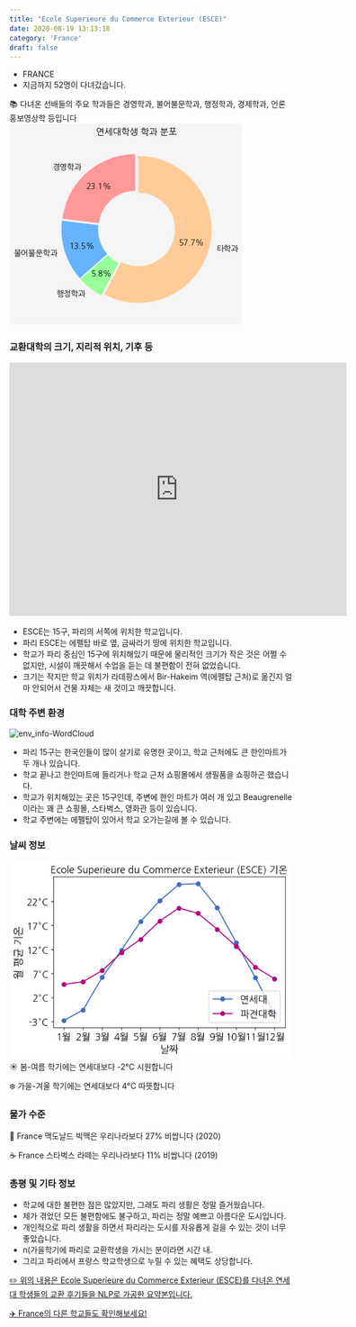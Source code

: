 ```yaml
---
title: "Ecole Superieure du Commerce Exterieur (ESCE)"
date: 2020-08-19 13:13:10
category: 'France'
draft: false
---
```



* FRANCE
* 지금까지 52명이 다녀갔습니다. 

📚 다녀온 선배들의 주요 학과들은 경영학과, 불어불문학과, 행정학과, 경제학과, 언론홍보영상학 등입니다
![department-info](../plots/FR000005.png)
### 교환대학의 크기, 지리적 위치, 기후 등
<iframe
width="600"
height="450"
frameborder="0" style="border:0"
src="https://www.google.com/maps/embed/v1/place?key=AIzaSyC9e1AME-pVmWC4hBpFdu5S4dKzyepa3HQ&q=Ecole+Superieure+du+Commerce+Exterieur+(ESCE)&center=48.851228000000006,2.2885991000000003&zoom=14" allowfullscreen>
</iframe>

* ESCE는 15구, 파리의 서쪽에 위치한 학교입니다.
* 파리 ESCE는 에펠탑 바로 옆, 금싸라기 땅에 위치한 학교입니다.
* 학교가 파리 중심인 15구에 위치해있기 때문에 물리적인 크기가 작은 것은 어쩔 수 없지만, 시설이 깨끗해서 수업을 듣는 데 불편함이 전혀 없었습니다.
* 크기는 작지만 학교 위치가 라데팡스에서 Bir-Hakeim 역(에펠탑 근처)로 옮긴지 얼마 안되어서 건물 자체는 새 것이고 깨끗합니다.


### 대학 주변 환경

![env_info-WordCloud](../univ_wordclouds_okt/env_info/FR000005_env_info_okt.png)

* 파리 15구는 한국인들이 많이 살기로 유명한 곳이고, 학교 근처에도 큰 한인마트가 두 개나 있습니다.
* 학교 끝나고 한인마트에 들리거나 학교 근처 쇼핑몰에서 생필품을 쇼핑하곤 했습니다.
* 학교가 위치해있는 곳은 15구인데, 주변에 한인 마트가 여러 개 있고 Beaugrenelle이라는 꽤 큰 쇼핑몰, 스타벅스, 영화관 등이 있습니다.
* 학교 주변에는 에펠탑이 있어서 학교 오가는길에 볼 수 있습니다.


### 날씨 정보 
 ![temparature_FR000005](../plots/weather/FR000005.png)
☀️ 봄-여름 학기에는 연세대보다 -2°C 시원합니다

❄️ 가을-겨울 학기에는 연세대보다 4°C 따뜻합니다
### 물가 수준 
🍔 France 맥도날드 빅맥은 우리나라보다 27% 비쌉니다 (2020)

☕️ France 스타벅스 라떼는 우리나라보다 11% 비쌉니다 (2019)

### 총평 및 기타 정보
* 학교에 대한 불편한 점은 많았지만, 그래도 파리 생활은 정말 즐거웠습니다.
* 제가 겪었던 모든 불편함에도 불구하고, 파리는 정말 예쁘고 아름다운 도시입니다.
* 개인적으로 파리 생활을 하면서 파리라는 도시를 자유롭게 걸을 수 있는 것이 너무 좋았습니다.
* n(가을학기에 파리로 교환학생을 가시는 분이라면 시간 내.
* 그리고 파리에서 프랑스 학교학생으로 누릴 수 있는 혜택도 상당합니다.


[✏️ 위의 내용은 Ecole Superieure du Commerce Exterieur (ESCE)를 다녀온 연세대 학생들의 교환 후기들을 NLP로 가공한 요약본입니다.](http://oia.yonsei.ac.kr/partner/expReport.asp?ucode=FR000005&bgbn=A)

[✈️ France의 다른 학교들도 확인해보세요!](https://yonsei-exchange.netlify.app/?category=France)
